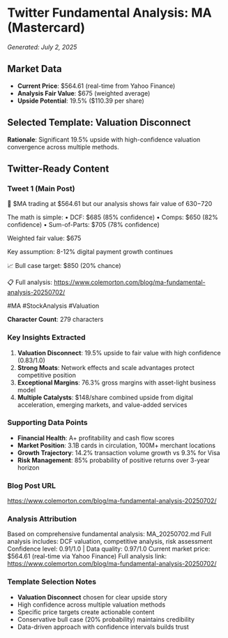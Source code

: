 # Twitter Fundamental Analysis: MA (Mastercard)
*Generated: July 2, 2025*

## Market Data
- **Current Price**: $564.61 (real-time from Yahoo Finance)
- **Analysis Fair Value**: $675 (weighted average)
- **Upside Potential**: 19.5% ($110.39 per share)

## Selected Template: Valuation Disconnect
**Rationale**: Significant 19.5% upside with high-confidence valuation convergence across multiple methods.

## Twitter-Ready Content

### Tweet 1 (Main Post)
🎯 $MA trading at $564.61 but our analysis shows fair value of $630-$720

The math is simple:
• DCF: $685 (85% confidence)
• Comps: $650 (82% confidence)
• Sum-of-Parts: $705 (78% confidence)

Weighted fair value: $675

Key assumption: 8-12% digital payment growth continues

📈 Bull case target: $850 (20% chance)

📋 Full analysis: https://www.colemorton.com/blog/ma-fundamental-analysis-20250702/

#MA #StockAnalysis #Valuation

**Character Count**: 279 characters

### Key Insights Extracted
1. **Valuation Disconnect**: 19.5% upside to fair value with high confidence (0.83/1.0)
2. **Strong Moats**: Network effects and scale advantages protect competitive position
3. **Exceptional Margins**: 76.3% gross margins with asset-light business model
4. **Multiple Catalysts**: $148/share combined upside from digital acceleration, emerging markets, and value-added services

### Supporting Data Points
- **Financial Health**: A+ profitability and cash flow scores
- **Market Position**: 3.1B cards in circulation, 100M+ merchant locations
- **Growth Trajectory**: 14.2% transaction volume growth vs 9.3% for Visa
- **Risk Management**: 85% probability of positive returns over 3-year horizon

### Blog Post URL
https://www.colemorton.com/blog/ma-fundamental-analysis-20250702/

### Analysis Attribution
Based on comprehensive fundamental analysis: MA_20250702.md
Full analysis includes: DCF valuation, competitive analysis, risk assessment
Confidence level: 0.91/1.0 | Data quality: 0.97/1.0
Current market price: $564.61 (real-time via Yahoo Finance)
Full analysis link: https://www.colemorton.com/blog/ma-fundamental-analysis-20250702/

### Template Selection Notes
- **Valuation Disconnect** chosen for clear upside story
- High confidence across multiple valuation methods
- Specific price targets create actionable content
- Conservative bull case (20% probability) maintains credibility
- Data-driven approach with confidence intervals builds trust
